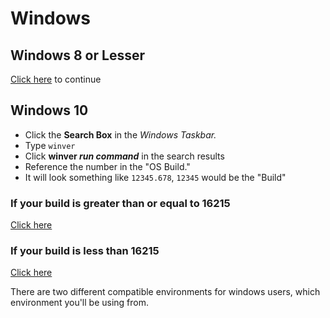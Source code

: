 # Windows

## Windows 8 or Lesser

[Click here](virtual-machine.md) to continue

## Windows 10 

- Click the **Search Box** in the *Windows Taskbar.*
- Type `winver`
- Click **winver _run command_** in the search results
- Reference the number in the "OS Build."
- It will look something like `12345.678`, `12345` would be the "Build"

### If your build is greater than or equal to 16215

[Click here](windows-subsystem-for-linux.md)

### If your build is less than 16215 

[Click here](virtual-machine.md)

There are two different compatible environments for windows users, which environment you'll be using from. 
